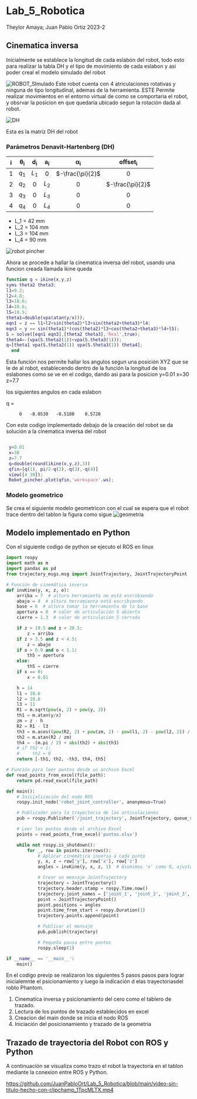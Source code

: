 # Lab_5_Robotica

Theylor Amaya; Juan Pablo Ortiz 2023-2

## Cinematica inversa
 Inicialmente se establece la longitud de cada eslabón del robot, todo esto para realizar la tabla DH y el tipo de movimiento de cada eslabon y asi poder creal el modelo simulado del robot

![ROBOT_SImulado](https://github.com/JuanPabloOrt/lab4_robotica_phantom/assets/144562439/3c7c519e-4470-4170-85cc-fd47d45e9990)
Este robot cuenta con 4 atriculaciones rotativas y ninguna de tipo longitudinal, ademas de la herramienta.
ESTE Permite realizar movimientos en el entorno virtual de como se comportaria el robot, y obsrvar la posicion en que quedaría ubicado segun la rotación dada al robot.

![DH](https://github.com/JuanPabloOrt/lab4_robotica_phantom/assets/144562439/07d9b675-9a88-4055-94bf-4df021bbdffe)

Esta es la matriz DH del robot

### Parámetros Denavit-Hartenberg (DH) 
<div align="center">

| $\mathbf{i}$ | $\mathbf{\theta_i}$ | $\mathbf{d_i}$ | $\mathbf{a_i}$ | $\mathbf{\alpha_i}$ |$\mathbf{offset_i}$ |
|:------------:|:-------------------:|:--------------:|:--------------:|:-------------------:|:-------------------:|
|      $1$     |         $q_1$       |      $L_1$     |       $0$      |   $-\frac{\pi}{2}$  |         $0$         |
|      $2$     |         $q_2$       |       $0$      |      $L_2$     |         $0$         |   $-\frac{\pi}{2}$  |
|      $3$     |         $q_3$       |       $0$      |      $L_3$     |         $0$         |         $0$         |
|      $4$     |         $q_4$       |       $0$      |      $L_4$     |         $0$         |         $0$         |

</div>

* L_1 = 42 mm
* L_2 = 104 mm
* L_3 = 104 mm
* L_4 = 90 mm

![robot pincher](https://github.com/JuanPabloOrt/Lab_5_Robotica/assets/144562439/87277411-87ac-44ef-a672-a89a53429b8a)


Ahora se procede a hallar la cinematica inversa del robot, usando una funcion creada llamada ikine queda

```matlab
function q = ikine(x,y,z)
syms theta2 theta3;
l1=9.2;
l2=4.8; 
l3=10.6;
l4=10.6; 
l5=10.5;
theta1=double(vpa(atan(y/x)));
eqn1 = z == l1+l2+sin(theta2)*l3+sin(theta2+theta3)*l4;
eqn3 = y == sin(theta1)*(cos(theta2)*l3+cos(theta2+theta3)*l4+l5);
S = solve([eqn1 eqn3],[theta2 theta3],'Real',true);
theta4=-(vpa(S.theta2(1))+vpa(S.theta3(1)));
q=[theta1 vpa(S.theta2(1)) vpa(S.theta3(1)) theta4];
  end
```

Esta función nos permite hallar los angulos segun una posición XYZ que se le de al robot, establecendo dentro de la función la longitud de los eslabones como se ve en el codigo, dando asi para la posicion
y=0.01
x=30
z=7.7 

los siguientes angulos en cada eslabon


q =

         0   -0.0530   -0.5180    0.5720

Con este codigo implementado debajo de la creación del robot se da solución a la cinematica inversa del robot
```matlab

 y=0.01
 x=30
 z=7.7
 q=double(round(ikine(x,y,z),3))
 qfin=[q(1), pi/2-q(2),-q(3),-q(4)]
 view([4 30]);
 Robot_pincher.plot(qfin,'workspace',ws);
```
### Modelo geometrico 

Se crea el siguiente modelo geometricon con el cual se espera que el robot trace dentro del tablon la figura como sigue
![geometria](https://github.com/JuanPabloOrt/Lab_5_Robotica/assets/144562439/ff2afe5f-386c-4b69-b433-5bf76b9b417a)



## Modelo implementado en Python

Con el siguiente codigo de python se ejecuto el ROS en  linux 
``` python
import rospy
import math as m
import pandas as pd
from trajectory_msgs.msg import JointTrajectory, JointTrajectoryPoint

# Función de cinemática inversa
def invKine(y, x, z, o):
    arriba = 7  # altura herramienta no está escribiendo
    abajo = 4  # altura herramienta está escribiendo
    base = 6  # altura tomar la herramienta de la base
    apertura = 0  # valor de articulación 5 abierta
    cierre = 1.3  # valor de articulación 5 cerrada

    if z > 19.5 and z < 20.5:
        z = arriba
    if z > 3.5 and z < 4.5:
        z = abajo
    if o > 0.9 and o < 1.1:
        th5 = apertura
    else:
        th5 = cierre
    if x == 0:
        x = 0.01

    h = 14
    l1 = 10.6
    l2 = 10.6
    l3 = 11
    R1 = m.sqrt(pow(x, 2) + pow(y, 2))
    th1 = m.atan(y/x)
    zm = z - h
    R2 = R1 - l3
    th3 = m.acos((pow(R2, 2) + pow(zm, 2) - pow(l1, 2) - pow(l2, 2)) / (2*l1*l2))
    th2 = m.atan(R2 / zm)
    th4 = -(m.pi / 2) + abs(th2) + abs(th3)
    # if th2 > 1:
    #     th2 = 0
    return [-th1, th2, -th3, th4, th5]

# Función para leer puntos desde un archivo Excel
def read_points_from_excel(file_path):
    return pd.read_excel(file_path)

def main():
    # Inicialización del nodo ROS
    rospy.init_node('robot_joint_controller', anonymous=True)

    # Publicador para la trayectoria de las articulaciones
    pub = rospy.Publisher('/joint_trajectory', JointTrajectory, queue_size=10)

    # Leer los puntos desde el archivo Excel
    points = read_points_from_excel('puntos.xlsx')

    while not rospy.is_shutdown():
        for _, row in points.iterrows():
            # Aplicar cinemática inversa a cada punto
            y, x, z = row['y'], row['x'], row['z']
            angles = invKine(y, x, z, 1)  # Asumimos 'o' como 0, ajustar según sea necesario

            # Crear un mensaje JointTrajectory
            trajectory = JointTrajectory()
            trajectory.header.stamp = rospy.Time.now()
            trajectory.joint_names = ['joint_1', 'joint_2', 'joint_3', 'joint_4', 'joint_5']
            point = JointTrajectoryPoint()
            point.positions = angles
            point.time_from_start = rospy.Duration(1)
            trajectory.points.append(point)

            # Publicar el mensaje
            pub.publish(trajectory)

            # Pequeña pausa entre puntos
            rospy.sleep(1)

if __name__ == '__main__':
    main()

```
En el codigo previp se realizaron los siguientes 5 pasos pasos para lograr inicialemnte el psicionamiento y luego la indicación d elas trayectoriasdel robto Phantom.


1. Cinematica inversa y psicionamiento del cero como el tablero de trazado.
2. Lectura de los puntos de trazado establecidos en excel
3. Creacion del main donde se inicia el nodo ROS
4. Iniciación del posicionamiento y trazado de la geometria


## Trazado de trayectoria del Robot con ROS y Python
A continuación se visualiza como trazo el robot la trayectoria en el tablon mediante la conexion entre ROS y Python.


https://github.com/JuanPabloOrt/Lab_5_Robotica/blob/main/video-sin-titulo-hecho-con-clipchamp_1TpcMLTX.mp4



